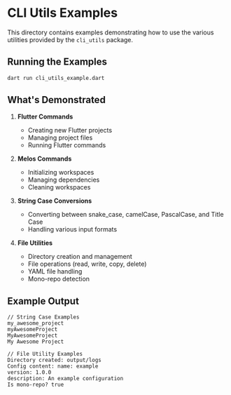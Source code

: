 # CLI Utils Examples

This directory contains examples demonstrating how to use the various utilities provided by the `cli_utils` package.

## Running the Examples

```bash
dart run cli_utils_example.dart
```

## What's Demonstrated

1. **Flutter Commands**
   - Creating new Flutter projects
   - Managing project files
   - Running Flutter commands

2. **Melos Commands**
   - Initializing workspaces
   - Managing dependencies
   - Cleaning workspaces

3. **String Case Conversions**
   - Converting between snake_case, camelCase, PascalCase, and Title Case
   - Handling various input formats

4. **File Utilities**
   - Directory creation and management
   - File operations (read, write, copy, delete)
   - YAML file handling
   - Mono-repo detection

## Example Output

```
// String Case Examples
my_awesome_project
myAwesomeProject
MyAwesomeProject
My Awesome Project

// File Utility Examples
Directory created: output/logs
Config content: name: example
version: 1.0.0
description: An example configuration
Is mono-repo? true
```